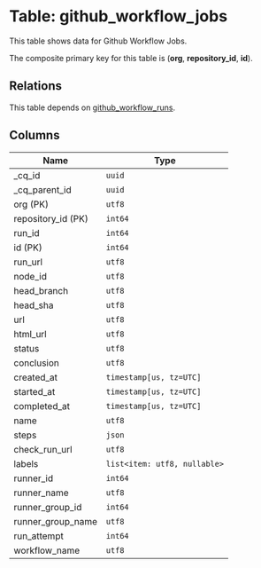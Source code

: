 # Table: github_workflow_jobs

This table shows data for Github Workflow Jobs.

The composite primary key for this table is (**org**, **repository_id**, **id**).

## Relations

This table depends on [github_workflow_runs](github_workflow_runs.md).

## Columns

| Name          | Type          |
| ------------- | ------------- |
|_cq_id|`uuid`|
|_cq_parent_id|`uuid`|
|org (PK)|`utf8`|
|repository_id (PK)|`int64`|
|run_id|`int64`|
|id (PK)|`int64`|
|run_url|`utf8`|
|node_id|`utf8`|
|head_branch|`utf8`|
|head_sha|`utf8`|
|url|`utf8`|
|html_url|`utf8`|
|status|`utf8`|
|conclusion|`utf8`|
|created_at|`timestamp[us, tz=UTC]`|
|started_at|`timestamp[us, tz=UTC]`|
|completed_at|`timestamp[us, tz=UTC]`|
|name|`utf8`|
|steps|`json`|
|check_run_url|`utf8`|
|labels|`list<item: utf8, nullable>`|
|runner_id|`int64`|
|runner_name|`utf8`|
|runner_group_id|`int64`|
|runner_group_name|`utf8`|
|run_attempt|`int64`|
|workflow_name|`utf8`|